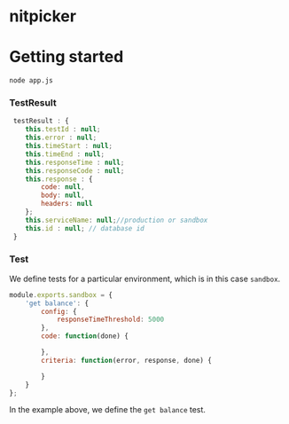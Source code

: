 # nitpicker

# Getting started

`node app.js`

### TestResult

```js
 testResult : {
    this.testId : null;
	this.error : null;
 	this.timeStart : null;
 	this.timeEnd : null;
 	this.responseTime : null;
 	this.responseCode : null;
 	this.response : {
 		code: null,
 		body: null,
 		headers: null
 	};
 	this.serviceName: null;//production or sandbox
 	this.id : null; // database id
 }
```

### Test
We define tests for a particular environment, which is in this case `sandbox`.

```js
module.exports.sandbox = {
	'get balance': {
		config: {
			responseTimeThreshold: 5000
		},
		code: function(done) {

		},
		criteria: function(error, response, done) {

		}
	}
};
```
In the example above, we define the `get balance` test.